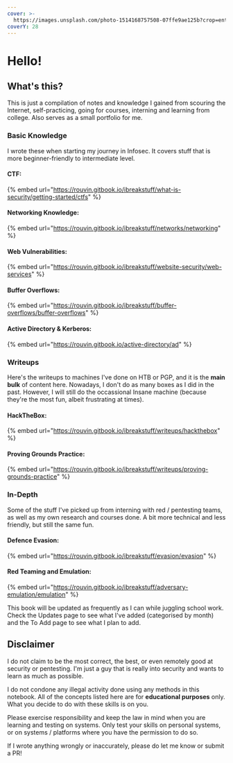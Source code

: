 ```yaml
---
cover: >-
  https://images.unsplash.com/photo-1514168757508-07ffe9ae125b?crop=entropy&cs=srgb&fm=jpg&ixid=M3wxOTcwMjR8MHwxfHNlYXJjaHw5fHxoYWNraW5nfGVufDB8fHx8MTY4MzgyMzE1NXww&ixlib=rb-4.0.3&q=85
coverY: 28
---
```


# Hello!

## What's this?

This is just a compilation of notes and knowledge I gained from scouring the Internet, self-practicing, going for courses, interning and learning from college. Also serves as a small portfolio for me.&#x20;

### Basic Knowledge

I wrote these when starting my journey in Infosec. It covers stuff that is more beginner-friendly to intermediate level.&#x20;

#### CTF:

{% embed url="https://rouvin.gitbook.io/ibreakstuff/what-is-security/getting-started/ctfs" %}

#### Networking Knowledge:

{% embed url="https://rouvin.gitbook.io/ibreakstuff/networks/networking" %}

#### Web Vulnerabilities:

{% embed url="https://rouvin.gitbook.io/ibreakstuff/website-security/web-services" %}

#### Buffer Overflows:

{% embed url="https://rouvin.gitbook.io/ibreakstuff/buffer-overflows/buffer-overflows" %}

#### Active Directory & Kerberos:

{% embed url="https://rouvin.gitbook.io/active-directory/ad" %}

### Writeups

Here's the writeups to machines I've done on HTB or PGP, and it is the **main bulk** of content here. Nowadays, I don't do as many boxes as I did in the past. However, I will still do the occassional Insane machine (because they're the most fun, albeit frustrating at times).

#### HackTheBox:

{% embed url="https://rouvin.gitbook.io/ibreakstuff/writeups/hackthebox" %}

#### Proving Grounds Practice:

{% embed url="https://rouvin.gitbook.io/ibreakstuff/writeups/proving-grounds-practice" %}

### In-Depth

Some of the stuff I've picked up from interning with red / pentesting teams, as well as my own research and courses done. A bit more technical and less friendly, but still the same fun.

#### Defence Evasion:

{% embed url="https://rouvin.gitbook.io/ibreakstuff/evasion/evasion" %}

#### Red Teaming and Emulation:

{% embed url="https://rouvin.gitbook.io/ibreakstuff/adversary-emulation/emulation" %}

This book will be updated as frequently as I can while juggling school work. Check the Updates page to see what I've added (categorised by month) and the To Add page to see what I plan to add.

## Disclaimer

I do not claim to be the most correct, the best, or even remotely good at security or pentesting. I'm just a guy that is really into security and wants to learn as much as possible.

I do not condone any illegal activity done using any methods in this notebook. All of the concepts listed here are for **educational purposes** only. What you decide to do with these skills is on you.&#x20;

Please exercise responsibility and keep the law in mind when you are learning and testing on systems. Only test your skills on personal systems, or on systems / platforms where you have the permission to do so.

If I wrote anything wrongly or inaccurately, please do let me know or submit a PR!&#x20;

